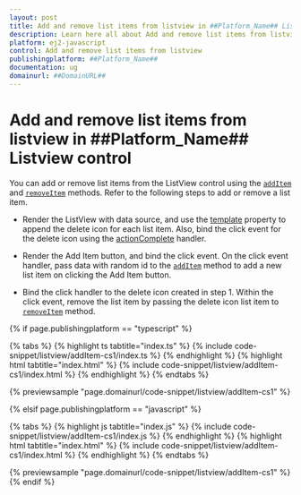 ```yaml
---
layout: post
title: Add and remove list items from listview in ##Platform_Name## Listview control | Syncfusion
description: Learn here all about Add and remove list items from listview in Syncfusion ##Platform_Name## Listview control of Syncfusion Essential JS 2 and more.
platform: ej2-javascript
control: Add and remove list items from listview 
publishingplatform: ##Platform_Name##
documentation: ug
domainurl: ##DomainURL##
---
```


# Add and remove list items from listview in ##Platform_Name## Listview control

You can add or remove list items from the ListView control using the [`addItem`](../../api/list-view#additem) and [`removeItem`](../../api/list-view#removeitem) methods. Refer to the following steps to add or remove a list item.

* Render the ListView with data source, and use the [template](../../api/list-view#template) property to append the delete icon for each list item. Also, bind the click event for the delete icon using the [actionComplete](../../api/list-view#actioncomplete) handler.

* Render the Add Item button, and bind the click event. On the click event handler, pass data with random id to the [`addItem`](../../api/list-view#additem) method to add a new list item on clicking the Add Item button.

* Bind the click handler to the delete icon created in step 1. Within the click event, remove the list item by passing the delete icon list item to [`removeItem`](../../api/list-view#removeitem) method.

{% if page.publishingplatform == "typescript" %}

 {% tabs %}
{% highlight ts tabtitle="index.ts" %}
{% include code-snippet/listview/addItem-cs1/index.ts %}
{% endhighlight %}
{% highlight html tabtitle="index.html" %}
{% include code-snippet/listview/addItem-cs1/index.html %}
{% endhighlight %}
{% endtabs %}
        
{% previewsample "page.domainurl/code-snippet/listview/addItem-cs1" %}

{% elsif page.publishingplatform == "javascript" %}

{% tabs %}
{% highlight js tabtitle="index.js" %}
{% include code-snippet/listview/addItem-cs1/index.js %}
{% endhighlight %}
{% highlight html tabtitle="index.html" %}
{% include code-snippet/listview/addItem-cs1/index.html %}
{% endhighlight %}
{% endtabs %}

{% previewsample "page.domainurl/code-snippet/listview/addItem-cs1" %}
{% endif %}

